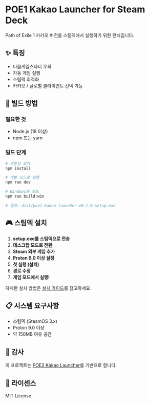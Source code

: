 # POE1 Kakao Launcher for Steam Deck

Path of Exile 1 카카오 버전을 스팀덱에서 실행하기 위한 런처입니다.

## ✨ 특징

- 다음게임스타터 우회
- 자동 게임 실행
- 스팀덱 최적화
- 카카오 / 글로벌 클라이언트 선택 가능

## 🚀 빌드 방법

### 필요한 것
- Node.js (18 이상)
- npm 또는 yarn

### 빌드 단계

```bash
# 의존성 설치
npm install

# 개발 모드로 실행
npm run dev

# Windows용 빌드
npm run build:win

# 결과: dist/poe1-kakao-launcher-v0.1.0-setup.exe
```

## 🎮 스팀덱 설치

1. **setup.exe를 스팀덱으로 전송**
2. **데스크탑 모드로 전환**
3. **Steam 외부 게임 추가**
4. **Proton 9.0 이상 설정**
5. **첫 실행 (설치)**
6. **경로 수정**
7. **게임 모드에서 실행!**

자세한 설치 방법은 [설치 가이드](INSTALL.md)를 참고하세요.

## 📋 시스템 요구사항

- 스팀덱 (SteamOS 3.x)
- Proton 9.0 이상
- 약 150MB 여유 공간

## 🙏 감사

이 프로젝트는 [POE2 Kakao Launcher](https://github.com/drsasimi/poe2-kakao-launcher)를 기반으로 합니다.

## 📄 라이센스

MIT License
